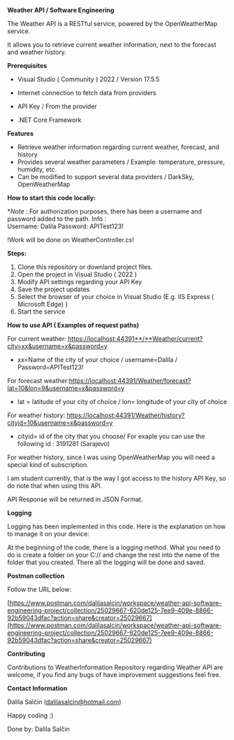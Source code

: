 **Weather API / Software Engineering** 

The Weather API is a RESTful service, powered by the OpenWeatherMap service. 

It allows you to retrieve current weather information, next to the forecast and weather history. 

**Prerequisites** 

- Visual Studio ( Community ) 2022 / Version 17.5.5 

- Internet connection to fetch data from providers 

- API Key / From the provider 

- .NET Core Framework 

**Features**  

- Retrieve weather information regarding current weather, forecast, and history
- Provides several weather parameters / Example: temperature, pressure, humidity, etc.
- Can be modified to support several data providers / DarkSky, OpenWeatherMap

**How to start this code locally:** 

**Note :* 
For authorization purposes, there has been a username and password added to the path. 
Info :  
Username: Dalila 
Password: APITest123! 

!Work will be done on WeatherController.cs! 

**Steps:** 

1. Clone this repository or downland project files.
2. Open the project in Visual Studio ( 2022 )
3. Modify API settings regarding your API Key
4. Save the project updates
5. Select the browser of your choice in Visual Studio (E.g. IIS Express ( Microsoft Edge) )
6. Start the service 

**How to use API ( Examples of request paths)**
 

For current weather:  [https://localhost:44391**/**Weather/current?city=xx&username=x&password=y](https://localhost:44391/) 

- xx=Name of the city of your choice / username=Dalila / Password=APITest123!

For forecast  weather:[https://localhost:44391/Weather/forecast?lat=10&lon=9&username=x&password=y](https://localhost:44391/)

- lat = latitude of your city of choice / lon= longitude of your city of choice

For weather history: [https://localhost:44391/Weather/history?cityid=10&username=x&password=y](https://localhost:44391/)

- cityid= id of the city that you choose/ For exaple you can use the following id : 3191281 (Sarajevo)

For weather history, since I was using OpenWeatherMap you will need a special kind of subscription. 

I am student currently, that is the way I got access to the history API Key, so do note that when using this API. 

API Response will be returned in JSON Format. 

**Logging** 

Logging has been implemented in this code. 
Here is the explanation on how to manage it on your device: 

At the beginning of the code, there is a logging method. What you need to do is create a folder on your C:// and change the rest into the name of the folder that you created. 
There all the logging will be done and saved. 

**Postman collection** 

Follow the URL below: 

[https://www.postman.com/dalilasalcin/workspace/weather-api-software-engineering-project/collection/25029667-620de125-7ee9-409e-8866-92b59043dfac?action=share&creator=25029667](https://www.postman.com/dalilasalcin/workspace/weather-api-software-engineering-project/collection/25029667-620de125-7ee9-409e-8866-92b59043dfac?action=share&creator=25029667)

**Contributing** 

Contributions to WeatherInformation Repository regarding Weather API are welcome, if you find any bugs of have improvement suggestions feel free. 

**Contact Information** 

Dalila Salčin (dalilasalcin@hotmail.com) 

Happy coding :) 

Done by:  Dalila Salčin
